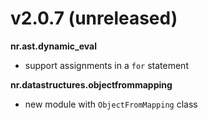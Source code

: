 # v2.0.7 (unreleased)

__nr.ast.dynamic_eval__

* support assignments in a `for` statement

__nr.datastructures.objectfrommapping__

* new module with `ObjectFromMapping` class

